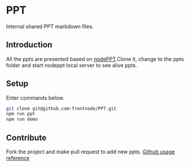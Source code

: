 # PPT
Internal shared PPT markdown files.

## Introduction
All the ppts are presented based on [nodePPT](https://github.com/ksky521/nodePPT).Clone it, change to the ppts folder and start nodeppt local server to see alive ppts.

## Setup
Enter commands below.
```sh
git clone git@github.com:frontnode/PPT.git
npm run ppt
npm run demo
```

## Contribute
Fork the project and make pull request to add new ppts.
[Github usage reference](https://github.com/vincenthou/vincenthou.github.io/issues/1)